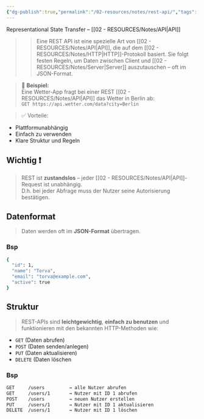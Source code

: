 ```yaml
---
{"dg-publish":true,"permalink":"/02-resources/notes/rest-api/","tags":["code","tools"],"noteIcon":"","updated":"2025-09-05T10:12:31.634+02:00"}
---
```


Representational State Transfer – [[02 - RESOURCES/Notes/API\|API]]
> 
>> Eine REST API ist eine spezielle Art von [[02 - RESOURCES/Notes/API\|API]], die auf dem [[02 - RESOURCES/Notes/HTTP\|HTTP]]-Protokoll basiert. Sie folgt festen Regeln, um Daten zwischen Client und [[02 - RESOURCES/Notes/Server\|Server]] auszutauschen – oft im JSON-Format.


> 📌 **Beispiel:**  
> Eine Wetter-App fragt bei einer REST [[02 - RESOURCES/Notes/API\|API]] das Wetter in Berlin ab:  
> `GET https://api.wetter.com/data?city=Berlin`

> ✅ Vorteile:

- Plattformunabhängig
- Einfach zu verwenden
- Klare Struktur und Regeln    

## Wichtig ❗
> REST ist **zustandslos** – jeder [[02 - RESOURCES/Notes/API\|API]]-Request ist unabhängig.    
> D.h. bei jeder Abfrage muss der Nutzer seine Autorisierung bestätigen.

## Datenformat
> Daten werden oft im **JSON-Format** übertragen.

### Bsp
```bash
{
  "id": 1,
  "name": "Torva",
  "email": "torva@example.com",
  "active": true
}
```
## Struktur
> REST-APIs sind **leichtgewichtig**, **einfach zu benutzen** und funktionieren mit den bekannten HTTP-Methoden wie:

- `GET` (Daten abrufen)
- `POST` (Daten senden/anlegen)    
- `PUT` (Daten aktualisieren)
- `DELETE` (Daten löschen
### Bsp
```bash
GET     /users         → alle Nutzer abrufen  
GET     /users/1       → Nutzer mit ID 1 abrufen  
POST    /users         → neuen Nutzer erstellen  
PUT     /users/1       → Nutzer mit ID 1 aktualisieren  
DELETE  /users/1       → Nutzer mit ID 1 löschen
```